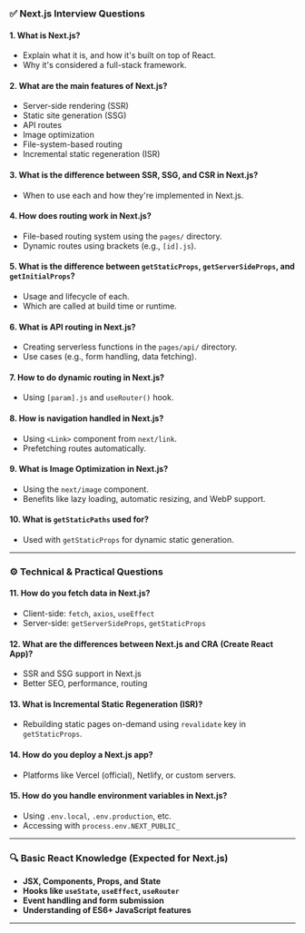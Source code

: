 ### ✅ **Next.js Interview Questions**

#### 1. **What is Next.js?**

- Explain what it is, and how it's built on top of React.
- Why it's considered a full-stack framework.

#### 2. **What are the main features of Next.js?**

- Server-side rendering (SSR)
- Static site generation (SSG)
- API routes
- Image optimization
- File-system-based routing
- Incremental static regeneration (ISR)

#### 3. **What is the difference between SSR, SSG, and CSR in Next.js?**

- When to use each and how they're implemented in Next.js.

#### 4. **How does routing work in Next.js?**

- File-based routing system using the `pages/` directory.
- Dynamic routes using brackets (e.g., `[id].js`).

#### 5. **What is the difference between `getStaticProps`, `getServerSideProps`, and `getInitialProps`?**

- Usage and lifecycle of each.
- Which are called at build time or runtime.

#### 6. **What is API routing in Next.js?**

- Creating serverless functions in the `pages/api/` directory.
- Use cases (e.g., form handling, data fetching).

#### 7. **How to do dynamic routing in Next.js?**

- Using `[param].js` and `useRouter()` hook.

#### 8. **How is navigation handled in Next.js?**

- Using `<Link>` component from `next/link`.
- Prefetching routes automatically.

#### 9. **What is Image Optimization in Next.js?**

- Using the `next/image` component.
- Benefits like lazy loading, automatic resizing, and WebP support.

#### 10. **What is `getStaticPaths` used for?**

- Used with `getStaticProps` for dynamic static generation.

---

### ⚙️ Technical & Practical Questions

#### 11. **How do you fetch data in Next.js?**

- Client-side: `fetch`, `axios`, `useEffect`
- Server-side: `getServerSideProps`, `getStaticProps`

#### 12. **What are the differences between Next.js and CRA (Create React App)?**

- SSR and SSG support in Next.js
- Better SEO, performance, routing

#### 13. **What is Incremental Static Regeneration (ISR)?**

- Rebuilding static pages on-demand using `revalidate` key in `getStaticProps`.

#### 14. **How do you deploy a Next.js app?**

- Platforms like Vercel (official), Netlify, or custom servers.

#### 15. **How do you handle environment variables in Next.js?**

- Using `.env.local`, `.env.production`, etc.
- Accessing with `process.env.NEXT_PUBLIC_`

---

### 🔍 Basic React Knowledge (Expected for Next.js)

- **JSX, Components, Props, and State**
- **Hooks like `useState`, `useEffect`, `useRouter`**
- **Event handling and form submission**
- **Understanding of ES6+ JavaScript features**

---

